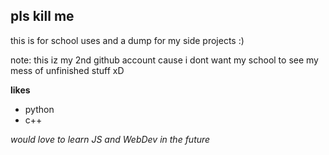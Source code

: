 ## pls kill me 

this is for school uses and a dump for my side projects :)

note: this iz my 2nd github account cause i dont want my school to see my mess of unfinished stuff xD

**likes**

* python
* c++

*would love to learn JS and WebDev in the future*

